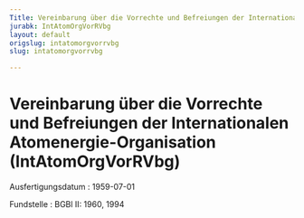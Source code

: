 ```yaml
---
Title: Vereinbarung über die Vorrechte und Befreiungen der Internationalen Atomenergie-Organisation
jurabk: IntAtomOrgVorRVbg
layout: default
origslug: intatomorgvorrvbg
slug: intatomorgvorrvbg

---
```


# Vereinbarung über die Vorrechte und Befreiungen der Internationalen Atomenergie-Organisation (IntAtomOrgVorRVbg)

Ausfertigungsdatum
:   1959-07-01

Fundstelle
:   BGBl II: 1960, 1994


